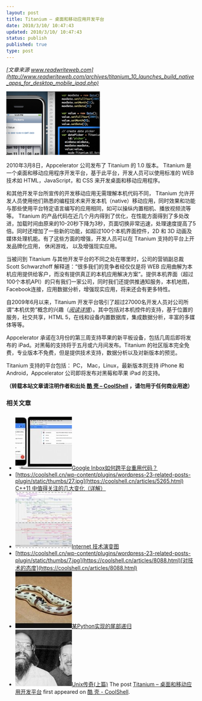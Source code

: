 ```yaml
---
layout: post
title: Titanium – 桌面和移动应用开发平台
date: 2010/3/10/ 10:47:43
updated: 2010/3/10/ 10:47:43
status: publish
published: true
type: post
---
```


*[文章来源 www.readwriteweb.com](http://www.readwriteweb.com/archives/titanium_10_launches_build_native_apps_for_desktop_mobile_ipad.php)*


[![](../wp-content/uploads/2010/03/PROD_tit_mobile.png)](https://coolshell.cn/wp-content/uploads/2010/03/PROD_tit_mobile.png)


2010年3月8日，Appcelerator 公司发布了 Titanium 的 1.0 版本。 Titanium 是一个桌面和移动应用程序开发平台，基于此平台，开发人员可以使用标准的 WEB 技术如 HTML，JavaScript，和 CSS 来开发桌面和移动应用程序。


和其他开发平台所宣传的开发移动应用无需理解本机代码不同， Titanium 允许开发人员使用他们熟悉的编程技术来开发本机（native）移动应用，同时效果和功能与那些使用平台特定语言编写的应用相同，如可以操纵内置相机、播放视频流等等。 Titanium 的产品代码在近几个月内得到了优化，在性能方面得到了多处改进，加载时间由原来的10-20秒下降为3秒，页面切换非常迅速，处理速度提高了5倍。同时还增加了一些新的功能，如超过100个本机界面控件，2D 和 3D 动画及媒体处理机能。有了这些方面的增强，开发人员可以在 Titanium 支持的平台上开发品牌化应用， 休闲游戏， 以及增强现实应用。


当被问到 Titanium 与其他开发平台的不同之处在哪里时，公司的营销副总裁 Scott Schwarzhoff 解释道：“很多我们的竞争者经仅仅是将 WEB 应用曲解为本机应用提供给客户，而没有提供真正的本机应用解决方案”。提供本机界面（超过100个本机API）的只有我们一家公司，同时我们还提供推通知服务，本机地图，Facebook连接，应用数据分析，增强现实应用，将来还会有更多特性。


自2009年6月以来，Titanium 开发平台吸引了超过27000名开发人员对公司所谓“本机优势”概念的兴趣（*[阅读详情](http://www.appcelerator.com/products/native-iphone-android-development/)*）。其中包括对本机控件的支持，基于位置的服务，社交共享，HTML 5，在线和设备内置数据库，集成数据分析，丰富的多媒体等等。


Appcelerator 承诺在3月份的第三周支持苹果的新平板设备，包括几周后即将发布的 iPad。对黑莓的支持将于五月或六月间发布。Titanium 的社区版本完全免费，专业版本不免费，但是提供技术支持，数据分析以及对新版本的预览。


Titanium 支持的平台包括： PC， Mac，Linux，最新版本则支持 iPhone 和 Android，Appcelerator 公司即将发布对黑莓和苹果 iPad 的支持。



**（转载本站文章请注明作者和出处 [酷 壳 – CoolShell](https://coolshell.cn/) ，请勿用于任何商业用途）**



### 相关文章

* [![Google Inbox如何跨平台重用代码？](../wp-content/uploads/2014/11/inbox2-640x264-150x150.jpg)](https://coolshell.cn/articles/12136.html)[Google Inbox如何跨平台重用代码？](https://coolshell.cn/articles/12136.html)
* [https://coolshell.cn/wp-content/plugins/wordpress-23-related-posts-plugin/static/thumbs/27.jpg](https://coolshell.cn/articles/5265.html) [C++11 中值得关注的几大变化（详解）](https://coolshell.cn/articles/5265.html)
* [![Internet 技术演变图](../wp-content/uploads/2009/07/Internet-150x150.jpg)](https://coolshell.cn/articles/1178.html)[Internet 技术演变图](https://coolshell.cn/articles/1178.html)
* [https://coolshell.cn/wp-content/plugins/wordpress-23-related-posts-plugin/static/thumbs/7.jpg](https://coolshell.cn/articles/8088.html)[对技术的态度](https://coolshell.cn/articles/8088.html)
* [![某Python实现的尾部递归](../wp-content/uploads/2009/04/snake-150x150.jpg)](https://coolshell.cn/articles/737.html)[某Python实现的尾部递归](https://coolshell.cn/articles/737.html)
* [![Unix传奇(上篇)](../wp-content/uploads/2010/04/o_unixrichiethompson-150x150.jpg)](https://coolshell.cn/articles/2322.html)[Unix传奇(上篇)](https://coolshell.cn/articles/2322.html)
The post [Titanium – 桌面和移动应用开发平台](https://coolshell.cn/articles/2117.html) first appeared on [酷 壳 - CoolShell](https://coolshell.cn).